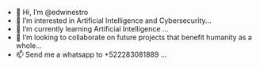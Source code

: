 - 👋 Hi, I’m @edwinestro
- 👀 I’m interested in Artificial Intelligence and Cybersecurity...
- 🌱 I’m currently learning Artificial Intelligence ...
- 💞️ I’m looking to collaborate on future projects that benefit humanity as a whole...
- 📫 Send me a whatsapp to +522283081889 ...
